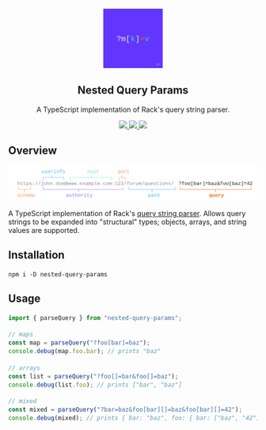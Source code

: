 <p align="center">
  <img src="./logo.svg" width="120px"/>
</p>

<h2 align="center">Nested Query Params</h2>

<p align="center">
    A TypeScript implementation of Rack's query string parser.
</p>

<p align="center">
  <a href="#">
    <img src="https://img.shields.io/github/commit-activity/m/jamesdphillips/nested-query-params.svg?style=flat" />
  </a>
  <a href="https://github.com/jamesdphillips/nested-query-params/blob/master/LICENSE">
    <img src="https://img.shields.io/github/license/jamesdphillips/nested-query-params.svg?style=flat" />
  </a>
  <a href="https://circleci.com/gh/jamesdphillips/nested-query-params/tree/main">
    <img src="https://circleci.com/gh/jamesdphillips/nested-query-params/tree/main.svg?style=svg" />
  </a>
</p>

## Overview

<p align="center">
  <img src="./example.svg" width="560px"/>
</p>

A TypeScript implementation of Rack's [query string parser]. Allows query strings to be expanded into "structural" types; objects, arrays, and string values are supported.

## Installation

```shell
npm i -D nested-query-params
```

## Usage

```typescript
import { parseQuery } from "nested-query-params";

// maps
const map = parseQuery("?foo[bar]=baz");
console.debug(map.foo.bar); // prints "baz"

// arrays
const list = parseQuery("?foo[]=bar&foo[]=baz");
console.debug(list.foo); // prints ["bar", "baz"]

// mixed
const mixed = parseQuery("?bar=baz&foo[bar][]=baz&foo[bar][]=42");
console.debug(mixed); // prints { bar: "baz", foo: { bar: ["baz", "42"] } }
```

[query string parser]: https://github.com/rack/rack/blob/bad8fe37c8867596855dcd0b3fe3030acc6b8621/lib/rack/query_parser.rb#L63